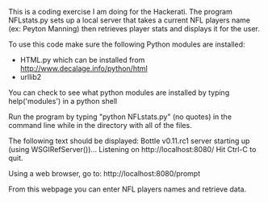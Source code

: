 This is a coding exercise I am doing for the Hackerati. The program NFLstats.py sets up a local
server that takes a current NFL players name (ex: Peyton Manning) then retrieves player stats and
displays it for the user.

To use this code make sure the following Python modules are installed:
- HTML.py which can be installed from http://www.decalage.info/python/html
- urllib2

You can check to see what python modules are installed by typing help('modules') in a python shell

Run the program by typing "python NFLstats.py" (no quotes) in the command line
while in the directory with all of the files.

The following text should be displayed:
Bottle v0.11.rc1 server starting up (using WSGIRefServer())...
Listening on http://localhost:8080/
Hit Ctrl-C to quit.

Using a web browser, go to: http://localhost:8080/prompt

From this webpage you can enter NFL players names and retrieve data.
